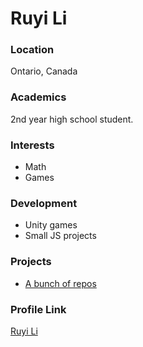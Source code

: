 # Ruyi Li

### Location

Ontario, Canada

### Academics

2nd year high school student.

### Interests

- Math
- Games

### Development

- Unity games
- Small JS projects

### Projects

- [A bunch of repos](https://ruyili.github.io)

### Profile Link

[Ruyi Li](https://github.com/ruyili)
